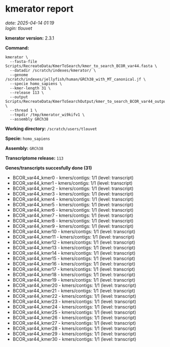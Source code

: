 # kmerator report
*date: 2025-04-14 01:19*  
*login: tlouvet*

**kmerator version:** 2.3.1

**Command:**

```
kmerator \
  --fasta-file Scripts/RecreateData/KmerToSearch/kmer_to_search_BCOR_var44.fasta \
  --datadir /scratch/indexes/kmerator/ \
  --genome /scratch/indexes/jellyfish/human/GRCh38_with_MT_canonical.jf \
  --specie homo_sapiens \
  --kmer-length 31 \
  --release 113 \
  --output Scripts/RecreateData/KmerToSearchOutput/kmer_to_search_BCOR_var44_output \
  --thread 1 \
  --tmpdir /tmp/kmerator_wi9kifv1 \
  --assembly GRCh38
```

**Working directory:** `/scratch/users/tlouvet`

**Specie:** `homo_sapiens`

**Assembly:** `GRCh38`

**Transcriptome release:** `113`

**Genes/transcripts succesfully done (31)**

- BCOR_var44_kmer0 - kmers/contigs: 1/1 (level: transcript)
- BCOR_var44_kmer1 - kmers/contigs: 1/1 (level: transcript)
- BCOR_var44_kmer2 - kmers/contigs: 1/1 (level: transcript)
- BCOR_var44_kmer3 - kmers/contigs: 1/1 (level: transcript)
- BCOR_var44_kmer4 - kmers/contigs: 1/1 (level: transcript)
- BCOR_var44_kmer5 - kmers/contigs: 1/1 (level: transcript)
- BCOR_var44_kmer6 - kmers/contigs: 1/1 (level: transcript)
- BCOR_var44_kmer7 - kmers/contigs: 1/1 (level: transcript)
- BCOR_var44_kmer8 - kmers/contigs: 1/1 (level: transcript)
- BCOR_var44_kmer9 - kmers/contigs: 1/1 (level: transcript)
- BCOR_var44_kmer10 - kmers/contigs: 1/1 (level: transcript)
- BCOR_var44_kmer11 - kmers/contigs: 1/1 (level: transcript)
- BCOR_var44_kmer12 - kmers/contigs: 1/1 (level: transcript)
- BCOR_var44_kmer13 - kmers/contigs: 1/1 (level: transcript)
- BCOR_var44_kmer14 - kmers/contigs: 1/1 (level: transcript)
- BCOR_var44_kmer15 - kmers/contigs: 1/1 (level: transcript)
- BCOR_var44_kmer16 - kmers/contigs: 1/1 (level: transcript)
- BCOR_var44_kmer17 - kmers/contigs: 1/1 (level: transcript)
- BCOR_var44_kmer18 - kmers/contigs: 1/1 (level: transcript)
- BCOR_var44_kmer19 - kmers/contigs: 1/1 (level: transcript)
- BCOR_var44_kmer20 - kmers/contigs: 1/1 (level: transcript)
- BCOR_var44_kmer21 - kmers/contigs: 1/1 (level: transcript)
- BCOR_var44_kmer22 - kmers/contigs: 1/1 (level: transcript)
- BCOR_var44_kmer23 - kmers/contigs: 1/1 (level: transcript)
- BCOR_var44_kmer24 - kmers/contigs: 1/1 (level: transcript)
- BCOR_var44_kmer25 - kmers/contigs: 1/1 (level: transcript)
- BCOR_var44_kmer26 - kmers/contigs: 1/1 (level: transcript)
- BCOR_var44_kmer27 - kmers/contigs: 1/1 (level: transcript)
- BCOR_var44_kmer28 - kmers/contigs: 1/1 (level: transcript)
- BCOR_var44_kmer29 - kmers/contigs: 1/1 (level: transcript)
- BCOR_var44_kmer30 - kmers/contigs: 1/1 (level: transcript)
